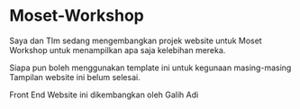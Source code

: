 # Moset-Workshop
Saya dan TIm sedang mengembangkan projek website untuk Moset Workshop untuk menampilkan apa saja kelebihan mereka.

Siapa pun boleh menggunakan template ini untuk kegunaan masing-masing
Tampilan website ini belum selesai.

Front End Website ini dikembangkan oleh Galih Adi
